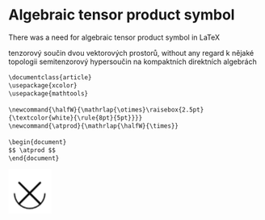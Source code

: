 # Algebraic tensor product symbol
There was a need for algebraic tensor product symbol in LaTeX

tenzorový součin dvou vektorových prostorů, without any regard k nějaké topologii
semitenzorový hypersoučin na kompaktních direktních algebrách

```
\documentclass{article}
\usepackage{xcolor}
\usepackage{mathtools}

\newcommand{\halfW}{\mathrlap{\otimes}\raisebox{2.5pt}{\textcolor{white}{\rule{8pt}{5pt}}}}
\newcommand{\atprod}{\mathrlap{\halfW}{\times}}

\begin{document}
$$ \atprod $$
\end{document}
```

![img](https://github.com/strelda/algebraicTensorProductSymbol/blob/main/alprod.png?raw=true)
